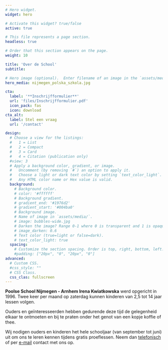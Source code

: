 ```yaml
---
# Hero widget.
widget: hero

# Activate this widget? true/false
active: true

# This file represents a page section.
headless: true

# Order that this section appears on the page.
weight: 10

title: 'Over de School'
subtitle:

# Hero image (optional).  Enter filename of an image in the `assets/media/` folder.
hero_media: nijmegen_polska_szkola.jpg

cta:
  label: '**Inschrijfformulier**'
  url: 'files/Inschrijfformulier.pdf'
  icon_pack: fas
  icon: download
cta_alt:
  label: Stel een vraag
  url: '/contact'

design:
  # Choose a view for the listings:
  #   1 = List
  #   2 = Compact
  #   3 = Card
  #   4 = Citation (publication only)
  #view: 3
  # Apply a background color, gradient, or image.
  #   Uncomment (by removing `#`) an option to apply it.
  #   Choose a light or dark text color by setting `text_color_light`.
  #   Any HTML color name or Hex value is valid.
  background:
    # Background color.
    # color: '#ffffff'
    # Background gradient.
    # gradient_end: '#1976d2'
    # gradient_start: '#004ba0'
    # Background image.
    # Name of image in `assets/media/`.
    # image: bubbles-wide.jpg
    # Darken the image? Range 0-1 where 0 is transparent and 1 is opaque.
    # image_darken: 0.6 
    # Text color (true=light or false=dark).
    # text_color_light: true
  spacing:
    # Customize the section spacing. Order is top, right, bottom, left.
    #padding: ["20px", "0", "20px", "0"]
advanced:
  # Custom CSS.
  #css_style: ""
  # CSS Class.
  css_clas: fullscreen
---
```


**Poolse School Nijmegen - Arnhem Irena Kwiatkowska** werd opgericht in 1996. Twee keer per maand op zaterdag kunnen kinderen van 2,5 tot 14 jaar lessen volgen.

Ouders en geïnteresseerden hebben gedurende deze tijd de gelegenheid elkaar te ontmoeten en bij te praten onder het genot van een kopje koffie of thee.

Wij nodigen ouders en kinderen het hele schooljaar (van september tot juni) uit om ons te leren kennen tijdens gratis proeflessen. Neem dan [telefonisch](/nl/author/magdalena-rahman/) of per [e-mail](/nl/contact/) contact met ons op.

<!--
Poolse School Nijmegen - Arnhem Irena Kwiatkowska werd opgericht in 1996. Twee keer per maand, op zaterdag van 10.45 uur tot 13.30 uur, kunnen kinderen van 2,5-14 jaar deelnemen aan lessen in vier leeftijdsgroepen. Ouders en geïnteresseerden hebben gedurende deze tijd de gelegenheid elkaar te ontmoeten en bij te praten onder het genot van een kopje koffie of thee.

Wij nodigen ouders en kinderen het hele schooljaar (van september tot juni) uit om ons te leren kennen tijdens gratis proeflessen. Neem dan telefonisch of per e-mail contact met ons op.

Vind ons en vind ons leuk op Facebook!

Ons doel is om onze kinderen in contact te brengen met de Poolse taal, cultuur en gewoonten, en om contact mogelijk te maken met leeftijdsgenoten die zich in een vergelijkbare situatie bevinden, door hen te laten zien dat het spreken van de Poolse taal een voorrecht en plezier is, geen vervelende plicht!

Onze lessen zijn gevuld met plezier en liedjes, maar kinderen leren ook Poolse gedichten, lezen Poolse sprookjes, verdrinken Marzanna in de lente ... dat is alles wat we ons herinneren als de charme van onze jeugd ...
-->
